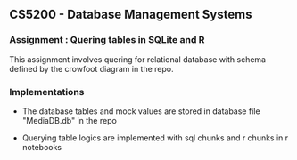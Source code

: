 
## CS5200 - Database Management Systems

### Assignment : Quering tables in SQLite and R


This assignment involves quering for relational database with schema defined by the crowfoot diagram in the repo.


### Implementations
- The database tables and mock values are stored in database file "MediaDB.db" in the repo

- Querying table logics are implemented with sql chunks and r chunks in r notebooks
